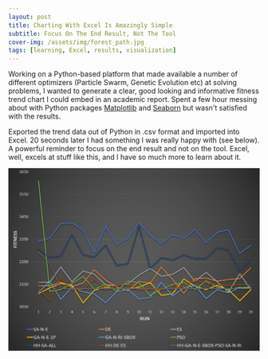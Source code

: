 ```yaml
---
layout: post
title: Charting With Excel Is Amazingly Simple
subtitle: Focus On The End Result, Not The Tool
cover-img: /assets/img/forest_path.jpg
tags: [learning, Excel, results, visualization]
---
```

Working on a Python-based platform that made available a number of different optimizers (Particle Swarm, Genetic Evolution etc) 
at solving problems, I wanted to generate a clear, good looking and informative fitness trend chart I could embed in an 
academic report.  Spent a few hour messing about with Python packages [Matplotlib][matplotlib] and [Seaborn][seaborn] but 
wasn't satisfied with the results.

Exported the trend data out of Python in .csv format and imported into Excel. 20 seconds later I had something I was really 
happy with (see below). A powerful reminder to focus on the end result and not on the tool. Excel, well, excels at stuff 
like this, and I have so much more to learn about it.

![HOP fitness trend](/assets/img/hop_fitness_trend.jpg)

[matplotlib]: https://matplotlib.org/
[seaborn]: https://seaborn.pydata.org/